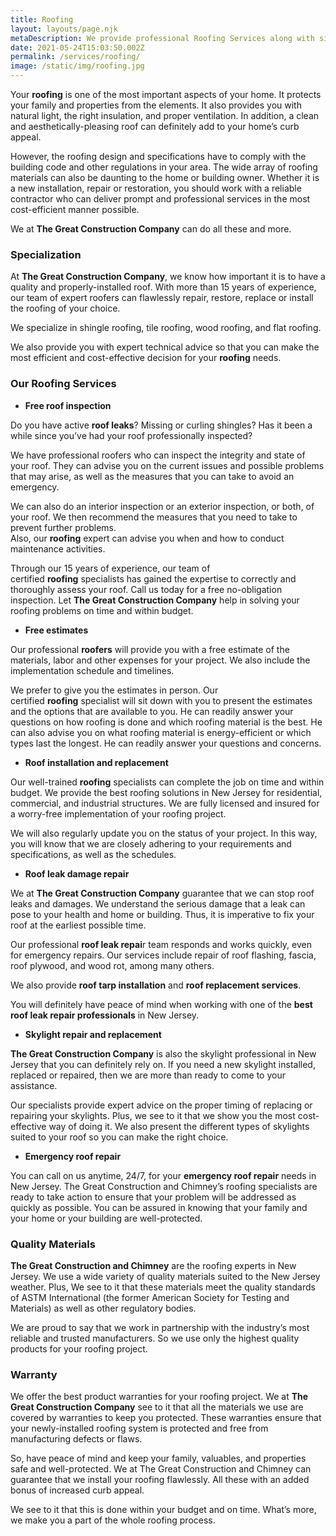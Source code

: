 ```yaml
---
title: Roofing
layout: layouts/page.njk
metaDescription: We provide professional Roofing Services along with siding, roof repair, gutters, & more. Our experts have the skills and experience to make your roof great. Call today +1 (929) 536-4386 for a quote!
date: 2021-05-24T15:03:50.002Z
permalink: /services/roofing/
image: /static/img/roofing.jpg
---
```

Your **roofing** is one of the most important aspects of your home. It protects your family and properties from the elements. It also provides you with natural light, the right insulation, and proper ventilation. In addition, a clean and aesthetically-pleasing roof can definitely add to your home’s curb appeal.

However, the roofing design and specifications have to comply with the building code and other regulations in your area. The wide array of roofing materials can also be daunting to the home or building owner. Whether it is a new installation, repair or restoration, you should work with a reliable contractor who can deliver prompt and professional services in the most cost-efficient manner possible.

We at **The Great Construction Company** can do all these and more.

### Specialization

At **The Great Construction Company**, we know how important it is to have a quality and properly-installed roof. With more than 15 years of experience, our team of expert roofers can flawlessly repair, restore, replace or install the roofing of your choice.

We specialize in shingle roofing, tile roofing, wood roofing, and flat roofing.

We also provide you with expert technical advice so that you can make the most efficient and cost-effective decision for your **roofing** needs.

### Our Roofing Services

* **Free roof inspection**

Do you have active **roof leaks**? Missing or curling shingles? Has it been a while since you’ve had your roof professionally inspected?

We have professional roofers who can inspect the integrity and state of your roof. They can advise you on the current issues and possible problems that may arise, as well as the measures that you can take to avoid an emergency.

We can also do an interior inspection or an exterior inspection, or both, of your roof. We then recommend the measures that you need to take to prevent further problems.\
Also, our **roofing** expert can advise you when and how to conduct maintenance activities.

Through our 15 years of experience, our team of certified **roofing** specialists has gained the expertise to correctly and thoroughly assess your roof. Call us today for a free no-obligation inspection. Let **The Great Construction Company** help in solving your roofing problems on time and within budget.

* **Free estimates**

Our professional **roofers** will provide you with a free estimate of the materials, labor and other expenses for your project. We also include the implementation schedule and timelines.

We prefer to give you the estimates in person. Our certified **roofing** specialist will sit down with you to present the estimates and the options that are available to you. He can readily answer your questions on how roofing is done and which roofing material is the best. He can also advise you on what roofing material is energy-efficient or which types last the longest. He can readily answer your questions and concerns.

* **Roof installation and replacement**

Our well-trained **roofing** specialists can complete the job on time and within budget. We provide the best roofing solutions in New Jersey for residential, commercial, and industrial structures. We are fully licensed and insured for a worry-free implementation of your roofing project.

We will also regularly update you on the status of your project. In this way, you will know that we are closely adhering to your requirements and specifications, as well as the schedules.

* **Roof leak damage repair**

We at **The Great Construction Company** guarantee that we can stop roof leaks and damages. We understand the serious damage that a leak can pose to your health and home or building. Thus, it is imperative to fix your roof at the earliest possible time.

Our professional **roof leak repai**r team responds and works quickly, even for emergency repairs. Our services include repair of roof flashing, fascia, roof plywood, and wood rot, among many others.

We also provide **roof tarp installation** and **roof replacement services**.

You will definitely have peace of mind when working with one of the **best roof leak repair professionals** in New Jersey.

* **Skylight repair and replacement**

**The Great Construction Company** is also the skylight professional in New Jersey that you can definitely rely on. If you need a new skylight installed, replaced or repaired, then we are more than ready to come to your assistance.

Our specialists provide expert advice on the proper timing of replacing or repairing your skylights. Plus, we see to it that we show you the most cost-effective way of doing it. We also present the different types of skylights suited to your roof so you can make the right choice.

* **Emergency roof repair**

You can call on us anytime, 24/7, for your **emergency roof repair** needs in New Jersey. The Great Construction and Chimney’s roofing specialists are ready to take action to ensure that your problem will be addressed as quickly as possible. You can be assured in knowing that your family and your home or your building are well-protected.

### Quality Materials

**The Great Construction and Chimney** are the roofing experts in New Jersey. We use a wide variety of quality materials suited to the New Jersey weather. Plus, We see to it that these materials meet the quality standards of ASTM International (the former American Society for Testing and Materials) as well as other regulatory bodies.

We are proud to say that we work in partnership with the industry’s most reliable and trusted manufacturers. So we use only the highest quality products for your roofing project.

### Warranty

We offer the best product warranties for your roofing project. We at **The Great Construction Company** see to it that all the materials we use are covered by warranties to keep you protected. These warranties ensure that your newly-installed roofing system is protected and free from manufacturing defects or flaws.

So, have peace of mind and keep your family, valuables, and properties safe and well-protected. We at The Great Construction and Chimney can guarantee that we install your roofing flawlessly. All these with an added bonus of increased curb appeal.

We see to it that this is done within your budget and on time. What’s more, we make you a part of the whole roofing process.